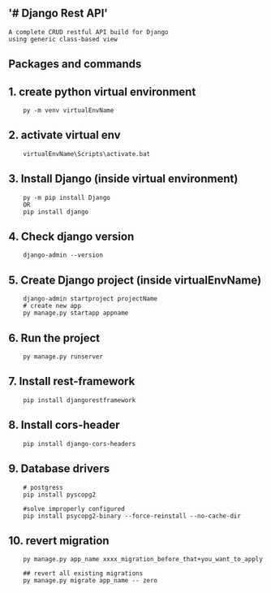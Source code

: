 ## '# Django Rest API'

    A complete CRUD restful API build for Django
    using generic class-based view

## Packages and commands

## 1. create python virtual environment
        py -m venv virtualEnvName

## 2. activate virtual env
        virtualEnvName\Scripts\activate.bat

## 3. Install Django (inside virtual environment)
        py -m pip install Django
        OR
	    pip install django
## 4. Check django version
	    django-admin --version

## 5. Create Django project (inside virtualEnvName)
	    django-admin startproject projectName
        # create new app
	    py manage.py startapp appname

## 6. Run the project
	    py manage.py runserver

## 7. Install rest-framework
    	pip install djangorestframework

## 8. Install cors-header
    	pip install django-cors-headers

## 9. Database drivers
    	# postgress
	    pip install pyscopg2

	    #solve improperly configured
	    pip install psycopg2-binary --force-reinstall --no-cache-dir

## 10. revert migration
		py manage.py app_name xxxx_migration_before_that+you_want_to_apply

		## revert all existing migrations
		py manage.py migrate app_name -- zero





